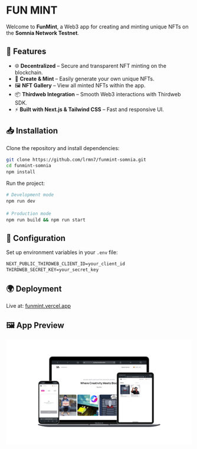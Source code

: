 # FUN MINT

Welcome to **FunMint**, a Web3 app for creating and minting unique NFTs on the **Somnia Network Testnet**.

## 🚀 Features

- 🌐 **Decentralized** – Secure and transparent NFT minting on the blockchain.
- 🎨 **Create & Mint** – Easily generate your own unique NFTs.
- 🖼️ **NFT Gallery** – View all minted NFTs within the app.
- 📦 **Thirdweb Integration** – Smooth Web3 interactions with Thirdweb SDK.
- ⚡ **Built with Next.js & Tailwind CSS** – Fast and responsive UI.

## 📥 Installation

Clone the repository and install dependencies:

```bash
git clone https://github.com/lrmn7/funmint-somnia.git
cd funmint-somnia
npm install
```

Run the project:

```bash
# Development mode
npm run dev

# Production mode
npm run build && npm run start
```

## 🔧 Configuration

Set up environment variables in your `.env` file:

```env
NEXT_PUBLIC_THIRDWEB_CLIENT_ID=your_client_id
THIRDWEB_SECRET_KEY=your_secret_key
```

## 🌍 Deployment

Live at: [funmint.vercel.app](https://funmint.vercel.app)

## 🖼️ App Preview

<p align="center">
<img src="https://github.com/lrmn7/funmint-somnia/blob/main/src/assets/sample/funmint.png?raw=true" style="padding-bottom: 15px" />
</p>

